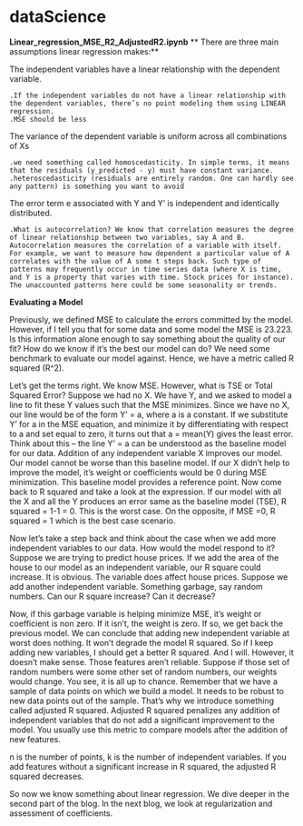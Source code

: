 # dataScience

**Linear_regression_MSE_R2_AdjustedR2.ipynb**
**
There are three main assumptions linear regression makes:**

The independent variables have a linear relationship with the dependent variable.

    .If the independent variables do not have a linear relationship with the dependent variables, there’s no point modeling them using LINEAR regression.
    .MSE should be less
  
The variance of the dependent variable is uniform across all combinations of Xs

    .we need something called homoscedasticity. In simple terms, it means that the residuals (y_predicted - y) must have constant variance.
    .heteroscedasticity (residuals are entirely random. One can hardly see any pattern) is something you want to avoid    

The error term e associated with Y and Y’ is independent and identically distributed.

    .What is autocorrelation? We know that correlation measures the degree of linear relationship between two variables, say A and B. Autocorrelation measures the correlation of a variable with itself. For example, we want to measure how dependent a particular value of A correlates with the value of A some t steps back. Such type of patterns may frequently occur in time series data (where X is time, and Y is a property that varies with time. Stock prices for instance). The unaccounted patterns here could be some seasonality or trends.

**Evaluating a Model**

Previously, we defined MSE to calculate the errors committed by the model. However, if I tell you that for some data and some model the MSE is 23.223. Is this information alone enough to say something about the quality of our fit? How do we know if it’s the best our model can do? We need some benchmark to evaluate our model against. Hence, we have a metric called R squared (R^2).

Let’s get the terms right. We know MSE. However, what is TSE or Total Squared Error? Suppose we had no X. We have Y, and we asked to model a line to fit these Y values such that the MSE minimizes. Since we have no X, our line would be of the form Y’ = a, where a is a constant. If we substitute Y’ for a in the MSE equation, and minimize it by differentiating with respect to a and set equal to zero, it turns out that  a = mean(Y)  gives the least error. Think about this – the line Y’ = a can be understood as the baseline model for our data. Addition of any independent variable X improves our model. Our model cannot be worse than this baseline model. If our X didn’t help to improve the model, it’s weight or coefficients would be 0 during MSE minimization. This baseline model provides a reference point. Now come back to R squared and take a look at the expression. If our model with all the X and all the Y produces an error same as the baseline model (TSE), R squared = 1-1 = 0. This is the worst case. On the opposite, if MSE =0, R squared = 1 which is the best case scenario.

Now let’s take a step back and think about the case when we add more independent variables to our data. How would the model respond to it? Suppose we are trying to predict house prices. If we add the area of the house to our model as an independent variable, our R square could increase. It is obvious. The variable does affect house prices. Suppose we add another independent variable. Something garbage, say random numbers. Can our R square increase? Can it decrease?

Now, if this garbage variable is helping minimize MSE, it’s weight or coefficient is non zero. If it isn’t, the weight is zero. If so, we get back the previous model. We can conclude that adding new independent variable at worst does nothing. It won’t degrade the model R squared. So if I keep adding new variables, I should get a better R squared. And I will. However, it doesn’t make sense. Those features aren’t reliable. Suppose if those set of random numbers were some other set of random numbers, our weights would change. You see, it is all up to chance. Remember that we have a sample of data points on which we build a model. It needs to be robust to new data points out of the sample. That’s why we introduce something called adjusted R squared. Adjusted R squared penalizes any addition of independent variables that do not add a significant improvement to the model. You usually use this metric to compare models after the addition of new features.

n is the number of points, k is the number of independent variables. If you add features without a significant increase in R squared, the adjusted R squared decreases.

So now we know something about linear regression. We dive deeper in the second part of the blog. In the next blog, we look at regularization and assessment of coefficients.
